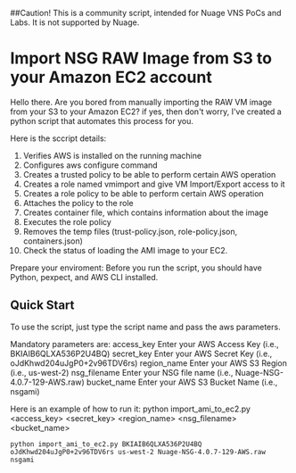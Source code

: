 ##Caution! This is a community script, intended for Nuage VNS PoCs and Labs. It is not supported by Nuage. 

# Import NSG RAW Image from S3 to your Amazon EC2 account

Hello there. Are you bored from manually importing the RAW VM image from your S3 to your Amazon EC2? if yes, then don't worry, I've created a python script that automates this process for you.

Here is the sccript details:
1. Verifies AWS is installed on the running machine
2. Configures aws configure command
3. Creates a trusted policy to be able to perform certain AWS operation
4. Creates a role named vmimport and give VM Import/Export access to it 
5. Creates a role policy to be able to perform certain AWS operation
6. Attaches the policy to the role 
7. Creates container file, which contains information about the image
8. Executes the role policy
9. Removes the temp files (trust-policy.json, role-policy.json, containers.json)
10. Check the status of loading the AMI image to your EC2. 

Prepare your enviroment:
Before you run the script, you should have Python, pexpect, and AWS CLI installed.

## Quick Start

To use the script, just type the script name and pass the aws parameters. 

Mandatory parameters are:
  access_key    Enter your AWS Access Key (i.e., BKIAIB6QLXA536P2U4BQ)
  secret_key    Enter your AWS Secret Key (i.e., oJdKhwd204uJgP0+2v96TDV6rs)
  region_name   Enter your AWS S3 Region (i.e., us-west-2)
  nsg_filename  Enter your NSG file name (i.e., Nuage-NSG-4.0.7-129-AWS.raw)
  bucket_name   Enter your AWS S3 Bucket Name (i.e., nsgami)

Here is an example of how to run it:
python import_ami_to_ec2.py <access_key> <secret_key> <region_name> <nsg_filename> <bucket_name>

`python import_ami_to_ec2.py BKIAIB6QLXA536P2U4BQ oJdKhwd204uJgP0+2v96TDV6rs us-west-2 Nuage-NSG-4.0.7-129-AWS.raw nsgami`
